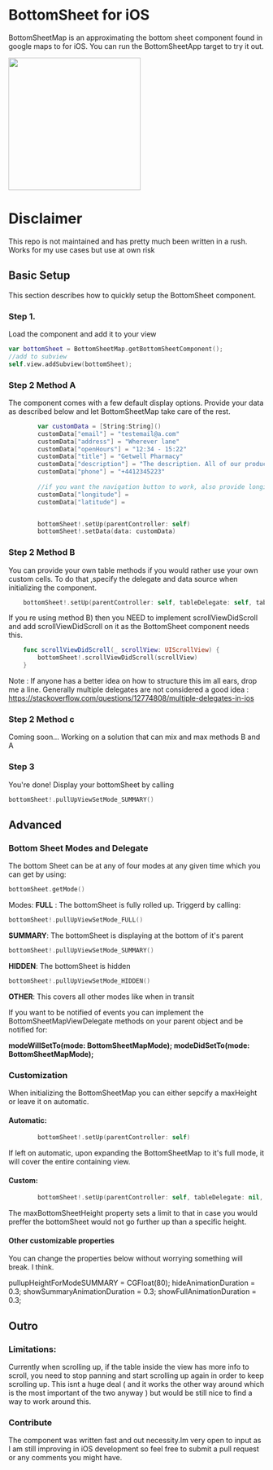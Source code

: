 # BottomSheet for iOS
BottomSheetMap is an approximating the bottom sheet component found in google maps to for iOS. You can run the BottomSheetApp target to try it out.

<img src="https://raw.githubusercontent.com/Return-1/bottomSheetMap/master/recordingBottomSheet1.gif" width="260">

# Disclaimer

This repo is not maintained and has pretty much been written in a rush. Works for my use cases but use at own risk

## Basic Setup

This section describes how to quickly setup the BottomSheet component.

### Step 1.

Load the component and add it to your view
```swift
var bottomSheet = BottomSheetMap.getBottomSheetComponent();
//add to subview
self.view.addSubview(bottomSheet);
```
### Step 2 Method A

The component comes with a few default display options. Provide your data as described below and let BottomSheetMap take care of the rest.

```swift
        var customData = [String:String]()
        customData["email"] = "testemail@a.com"
        customData["address"] = "Wherever lane"
        customData["openHours"] = "12:34 - 15:22"
        customData["title"] = "Getwell Pharmacy"
        customData["description"] = "The description. All of our products guarantee ultimate satisfaction and wellness improving your daily health by a factor of 10000% and thats an actual number derived from research we didnt come up with it we promise.";
        customData["phone"] = "+4412345223"
       
        //if you want the navigation button to work, also provide longitute and latitude
        customData["longitude"] = 
        customData["latitude"] = 


        bottomSheet!.setUp(parentController: self)
        bottomSheet!.setData(data: customData)
```
 
 ### Step 2 Method B

You can provide your own table methods if you would rather use your own custom cells. To do that ,specify the delegate and data source when initializing the component.

```swift
    bottomSheet!.setUp(parentController: self, tableDelegate: self, tableDataSource: self, maxBottomSheetHeight: 0)
```

If you re using method B) then you NEED to implement scrollViewDidScroll and add scrollViewDidScroll on it as the BottomSheet component needs this.

```swift
    func scrollViewDidScroll(_ scrollView: UIScrollView) {
        bottomSheet!.scrollViewDidScroll(scrollView)
    }
```

Note : If anyone has a better idea on how to structure this im all ears, drop me a line. Generally multiple delegates are not considered a good idea : https://stackoverflow.com/questions/12774808/multiple-delegates-in-ios

### Step 2 Method c
Coming soon... Working on a solution that can mix and max methods B and A

### Step 3

You're done! Display your bottomSheet by calling
```swift
bottomSheet!.pullUpViewSetMode_SUMMARY()
```

## Advanced

### Bottom Sheet Modes and Delegate

The bottom Sheet can be at any of four modes at any given time which you can get by using:
```swift
bottomSheet.getMode()
```

Modes:
**FULL** : The bottomSheet is fully rolled up. Triggerd by calling:
```swift
bottomSheet!.pullUpViewSetMode_FULL()
```
**SUMMARY**: The bottomSheet is displaying at the bottom of it's parent
```swift
bottomSheet!.pullUpViewSetMode_SUMMARY()
```
**HIDDEN**: The bottomSheet is hidden
```swift
bottomSheet!.pullUpViewSetMode_HIDDEN()
```
**OTHER**: This covers all other modes like when in transit

If you want to be notified of events you can implement the BottomSheetMapViewDelegate methods on your parent object and be notified for:

**modeWillSetTo(mode: BottomSheetMapMode);
modeDidSetTo(mode: BottomSheetMapMode);**

### Customization

When initializing the BottomSheetMap you can either sepcify a maxHeight or leave it on automatic.

#### Automatic:
```swift
        bottomSheet!.setUp(parentController: self)
```
If left on automatic, upon expanding the BottomSheetMap to it's full mode, it will cover the entire containing view. 
#### Custom:

```swift
        bottomSheet!.setUp(parentController: self, tableDelegate: nil, tableDataSource: nil, maxBottomSheetHeight: 0)
```
The maxBottomSheetHeight property sets a limit to that in case you would preffer the bottomSheet would not go further up than a specific height.

#### Other customizable properties

You can change the properties below without worrying something will break. I think.

pullupHeightForModeSUMMARY = CGFloat(80);
hideAnimationDuration = 0.3;
showSummaryAnimationDuration = 0.3;
showFullAnimationDuration = 0.3;

## Outro

### Limitations:
Currently when scrolling up, if the table inside the view has more info to scroll, you need to stop panning and start scrolling up again in order to keep scrolling up. This isnt a huge deal ( and it works the other way around which is the most important of the two anyway ) but would be still nice to find a way to work around this.

### Contribute
The component was written fast and out necessity.Im very open to input as I am still improving in iOS development so feel free to submit a pull request or any comments you might have.






